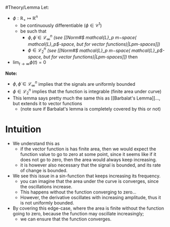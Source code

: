#Theory/Lemma 
Let:
- $\phi:\mathbb{R}_+\mapsto\mathbb{R}^{n}$
	- be continuously differentiable ($\phi \in \mathcal{C}^1$)
	- be such that
		- $\phi,\dot{\phi} \in \mathcal{L}_\infty^n$     *(see [[Norm#$ mathcal{L}_p m$-space ($ mathcal{L}_p$-space, but for vector functions)|Lpm-spaces]])*
		- $\phi \in \mathcal{L}_2^n$          *(see [[Norm#$ mathcal{L}_p m$-space ($ mathcal{L}_p$-space, but for vector functions)|Lpm-spaces]])*
then
- $\lim_{t\rightarrow\infty}\phi(t)=0$


**Note:**
- $\phi,\dot{\phi} \in \mathcal{L}_\infty^n$  implies that the signals are uniformly bounded
- $\phi \in \mathcal{L}_2^n$       implies that the function is integrable  (finite area under curve)
- This lemma says pretty much the same this as [[Barbalat's Lemma]]…, but extends it to vector functions 
	- (note sure if Barbalat's lemma is completely covered by this or not)
# Intuition
- We understand this as
	- if the vector function is has finite area, then we would expect the function value to go to zero at some point, since it seems like if it does not go to zero, then the area would always keep increasing.
	- it is however also necessary that the signal is bounded, and its rate of change is bounded.
- We see this issue in a sin-function that keeps increasing its frequency. 
	- you can imagine that the area under the curve is converges, since the oscillations increase.
	- This happens without the function converging to zero...
	- However, the derivative oscillates with increasing amplitude, thus it is not uniformly bounded.
- By covering this edge-case, where the area is finite without the function going to zero, because the function may oscillate increasingly;
	- we can ensure that the function converges.